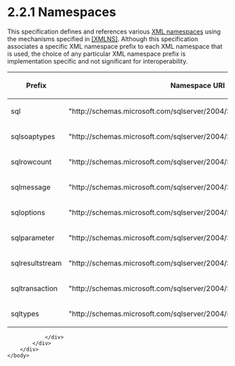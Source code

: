 <html dir="LTR" xmlns:mshelp="http://msdn.microsoft.com/mshelp" xmlns:ddue="http://ddue.schemas.microsoft.com/authoring/2003/5" xmlns:xlink="http://www.w3.org/1999/xlink" xmlns:tool="http://www.microsoft.com/tooltip">
    <head>
        <meta http-equiv="Content-Type" content="text/html; CHARSET=utf-8"></meta>
        <meta name="save" content="history"></meta>
        <title>2.2.1 Namespaces</title>
        <xml>
            <mshelp:toctitle title="2.2.1 Namespaces"></mshelp:toctitle>
            <mshelp:rltitle title="[MS-SSNWS]: Namespaces"></mshelp:rltitle>
            <mshelp:keyword index="A" term="db7ab323-bd26-474c-8615-a535604cf9b6"></mshelp:keyword>
            <mshelp:attr name="DCSext.ContentType" value="open specification"></mshelp:attr>
            <mshelp:attr name="AssetID" value="db7ab323-bd26-474c-8615-a535604cf9b6"></mshelp:attr>
            <mshelp:attr name="TopicType" value="kbRef"></mshelp:attr>
            <mshelp:attr name="DCSext.Title" value="[MS-SSNWS]: Namespaces" />
        </xml>
    </head>
    <body>
        <div id="header">
            <h1 class="heading">2.2.1 Namespaces</h1>
        </div>
        <div id="mainSection">
            <div id="mainBody">
                <div id="allHistory" class="saveHistory"></div>
                <div id="sectionSection0" class="section" name="collapseableSection">
                    

<p>This specification defines and references various <a href="4baedaec-b5a7-4176-be88-e1cec659ab8c.md#gt_485f05b3-df3b-45ac-b8bf-d05f5d185a24">XML namespaces</a> using the
mechanisms specified in <a href="https://go.microsoft.com/fwlink/?LinkId=191840">[XMLNS]</a>.
Although this specification associates a specific XML namespace prefix to each
XML namespace that is used, the choice of any particular XML namespace prefix
is implementation specific and not significant for interoperability.</p>

<table>
 <thead>
  <tr>
   <th>
   <p>Prefix</p>
   </th>
   <th>
   <p>Namespace URI</p>
   </th>
   <th>
   <p>Reference</p>
   </th>
  </tr>
 </thead>
 <tr>
  <td>
  <p>sql</p>
  </td>
  <td>
  <p>&quot;http://schemas.microsoft.com/sqlserver/2004/SOAP&quot;</p>
  </td>
  <td>
  <p>None</p>
  </td>
 </tr>
 <tr>
  <td>
  <p>sqlsoaptypes</p>
  </td>
  <td>
  <p>&quot;http://schemas.microsoft.com/sqlserver/2004/SOAP/types&quot;</p>
  </td>
  <td>
  <p>None</p>
  </td>
 </tr>
 <tr>
  <td>
  <p>sqlrowcount</p>
  </td>
  <td>
  <p>&quot;http://schemas.microsoft.com/sqlserver/2004/SOAP/types/SqlRowCount&quot;</p>
  </td>
  <td>
  <p>None</p>
  </td>
 </tr>
 <tr>
  <td>
  <p>sqlmessage</p>
  </td>
  <td>
  <p>&quot;http://schemas.microsoft.com/sqlserver/2004/SOAP/types/SqlMessage&quot;</p>
  </td>
  <td>
  <p>None</p>
  </td>
 </tr>
 <tr>
  <td>
  <p>sqloptions</p>
  </td>
  <td>
  <p>&quot;http://schemas.microsoft.com/sqlserver/2004/SOAP/Options&quot;</p>
  </td>
  <td>
  <p>None</p>
  </td>
 </tr>
 <tr>
  <td>
  <p>sqlparameter</p>
  </td>
  <td>
  <p>&quot;http://schemas.microsoft.com/sqlserver/2004/SOAP/types/SqlParameter&quot;</p>
  </td>
  <td>
  <p>None</p>
  </td>
 </tr>
 <tr>
  <td>
  <p>sqlresultstream</p>
  </td>
  <td>
  <p>&quot;http://schemas.microsoft.com/sqlserver/2004/SOAP/types/SqlResultStream&quot;</p>
  </td>
  <td>
  <p>None</p>
  </td>
 </tr>
 <tr>
  <td>
  <p>sqltransaction</p>
  </td>
  <td>
  <p>&quot;http://schemas.microsoft.com/sqlserver/2004/SOAP/types/SqlTransaction&quot;</p>
  </td>
  <td>
  <p>None</p>
  </td>
 </tr>
 <tr>
  <td>
  <p>sqltypes</p>
  </td>
  <td>
  <p>&quot;http://schemas.microsoft.com/sqlserver/2004/sqltypes&quot;</p>
  </td>
  <td>
  <p>None</p>
  </td>
 </tr>
</table>


                </div>
            </div>
        </div>
    </body>
</html>